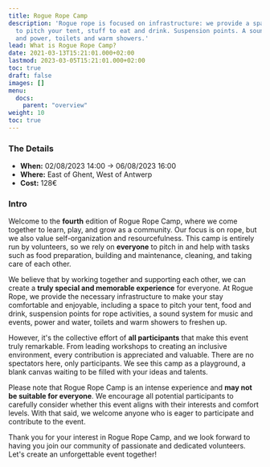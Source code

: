 ```yaml
---
title: Rogue Rope Camp
description: 'Rogue rope is focused on infrastructure: we provide a space, a place
  to pitch your tent, stuff to eat and drink. Suspension points. A sound-system. Water
  and power, toilets and warm showers.'
lead: What is Rogue Rope Camp?
date: 2021-03-13T15:21:01.000+02:00
lastmod: 2023-03-05T15:21:01.000+02:00
toc: true
draft: false
images: []
menu: 
  docs:
    parent: "overview"
weight: 10
toc: true
---
```


### The Details

* **When:** 02/08/2023 14:00 -&gt; 06/08/2023 16:00
* **Where:** East of Ghent, West of Antwerp
* **Cost:** 128€ 

### Intro

Welcome to the **fourth** edition of Rogue Rope Camp, where we come together to learn, play, and grow as a community. Our focus is on rope, but we also value self-organization and resourcefulness. This camp is entirely run by volunteers, so we rely on **everyone** to pitch in and help with tasks such as food preparation, building and maintenance, cleaning, and taking care of each other.

We believe that by working together and supporting each other, we can create a **truly special and memorable experience** for everyone. At Rogue Rope, we provide the necessary infrastructure to make your stay comfortable and enjoyable, including a space to pitch your tent, food and drink, suspension points for rope activities, a sound system for music and events, power and water, toilets and warm showers to freshen up.

However, it's the collective effort of **all participants** that make this event truly remarkable. From leading workshops to creating an inclusive environment, every contribution is appreciated and valuable. There are no spectators here, only participants. We see this camp as a playground, a blank canvas waiting to be filled with your ideas and talents.

Please note that Rogue Rope Camp is an intense experience and **may not be suitable for everyone**. We encourage all potential participants to carefully consider whether this event aligns with their interests and comfort levels. With that said, we welcome anyone who is eager to participate and contribute to the event.

Thank you for your interest in Rogue Rope Camp, and we look forward to having you join our community of passionate and dedicated volunteers. Let's create an unforgettable event together!